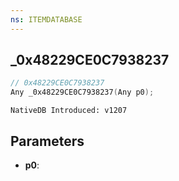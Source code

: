 ```yaml
---
ns: ITEMDATABASE
---
```

## _0x48229CE0C7938237

```c
// 0x48229CE0C7938237
Any _0x48229CE0C7938237(Any p0);
```

```
NativeDB Introduced: v1207
```

## Parameters
* **p0**:
